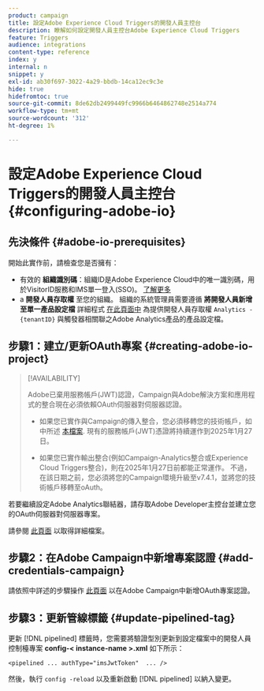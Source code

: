 ```yaml
---
product: campaign
title: 設定Adobe Experience Cloud Triggers的開發人員主控台
description: 瞭解如何設定開發人員主控台Adobe Experience Cloud Triggers
feature: Triggers
audience: integrations
content-type: reference
index: y
internal: n
snippet: y
exl-id: ab30f697-3022-4a29-bbdb-14ca12ec9c3e
hide: true
hidefromtoc: true
source-git-commit: 8de62db2499449fc9966b6464862748e2514a774
workflow-type: tm+mt
source-wordcount: '312'
ht-degree: 1%

---
```


# 設定Adobe Experience Cloud Triggers的開發人員主控台 {#configuring-adobe-io}

<!--
>[!CAUTION]
>
>If you are using an older version of Triggers integration through oAuth authentication, **you need to move to Adobe I/O as described below**. 
>Note that during this move to [!DNL Adobe I/O], some incoming triggers may be lost.
>
>Legacy oAuth authentication mode with Campaign has been retired on **October 20, 2021**. Hosted environments benefit from an extension until **May 25, 2022**. As an on-premise or hybrid customer, contact Adobe Customer Care to extend support to **May 2022**. You must [provide the AppID of the OAuth application](../../integrations/using/configuring-pipeline.md#step-optional) to Adobe.
-->

## 先決條件 {#adobe-io-prerequisites}

<!--
This integration only applies starting **Campaign Classic 20.2.4 and above, 19.1.8 and Gold Standard 11 releases**.
-->

開始此實作前，請檢查您是否擁有：

* 有效的 **組織識別碼**：組織ID是Adobe Experience Cloud中的唯一識別碼，用於VisitorID服務和IMS單一登入(SSO)。 [了解更多](https://experienceleague.adobe.com/docs/core-services/interface/administration/organizations.html?lang=zh-Hant)
* a **開發人員存取權** 至您的組織。 組織的系統管理員需要遵循 **將開發人員新增至單一產品設定檔** 詳細程式 [在此頁面中](https://helpx.adobe.com/enterprise/using/manage-developers.html) 為提供開發人員存取權 `Analytics - {tenantID}` 與觸發器相關聯之Adobe Analytics產品的產品設定檔。

## 步驟1：建立/更新OAuth專案 {#creating-adobe-io-project}

>[!AVAILABILITY]
>
> Adobe已棄用服務帳戶(JWT)認證，Campaign與Adobe解決方案和應用程式的整合現在必須依賴OAuth伺服器對伺服器認證。 </br>
>
> * 如果您已實作與Campaign的傳入整合，您必須移轉您的技術帳戶，如中所述 [本檔案](https://developer.adobe.com/developer-console/docs/guides/authentication/ServerToServerAuthentication/migration/#_blank). 現有的服務帳戶(JWT)憑證將持續運作到2025年1月27日。</br>
>
> * 如果您已實作輸出整合(例如Campaign-Analytics整合或Experience Cloud Triggers整合)，則在2025年1月27日前都能正常運作。 不過，在該日期之前，您必須將您的Campaign環境升級至v7.4.1，並將您的技術帳戶移轉至oAuth。

若要繼續設定Adobe Analytics聯結器，請存取Adobe Developer主控台並建立您的OAuth伺服器對伺服器專案。

請參閱 [此頁面](oauth-technical-account.md#oauth-service) 以取得詳細檔案。

## 步驟2：在Adobe Campaign中新增專案認證 {#add-credentials-campaign}

請依照中詳述的步驟操作 [此頁面](oauth-technical-account.md#add-credentials) 以在Adobe Campaign中新增OAuth專案認證。

## 步驟3：更新管線標籤 {#update-pipelined-tag}

更新 [!DNL pipelined] 標籤時，您需要將驗證型別更新到設定檔案中的開發人員控制檯專案 **config-&lt; instance-name >.xml** 如下所示：

```
<pipelined ... authType="imsJwtToken"  ... />
```

然後，執行 `config -reload` 以及重新啟動 [!DNL pipelined] 以納入變更。
